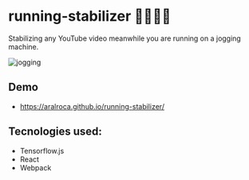 # running-stabilizer 🏃‍♀️🏃‍♂️

Stabilizing any YouTube video meanwhile you are running on a jogging machine.

![jogging](https://raw.githubusercontent.com/aralroca/running-stabilizer/master/src/assets/images/running.gif)

## Demo 

* https://aralroca.github.io/running-stabilizer/


## Tecnologies used:

* Tensorflow.js
* React
* Webpack
